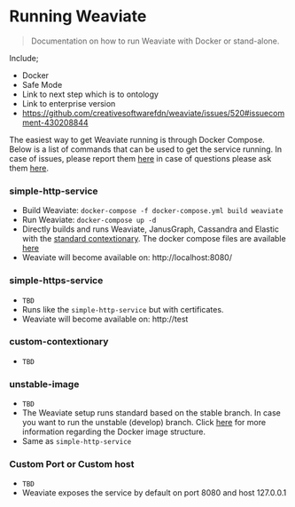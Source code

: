 # Running Weaviate

> Documentation on how to run Weaviate with Docker or stand-alone.

Include;
- Docker
- Safe Mode
- Link to next step which is to ontology
- Link to enterprise version
- https://github.com/creativesoftwarefdn/weaviate/issues/520#issuecomment-430208844

The easiest way to get Weaviate running is through Docker Compose. Below is a list of commands that can be used to get the service running. In case of issues, please report them [here](https://github.com/creativesoftwarefdn/weaviate/issues) in case of questions please ask them [here](https://stackoverflow.com/questions/tagged/weaviate).

### simple-http-service

- Build Weaviate: `docker-compose -f docker-compose.yml build weaviate`
- Run Weaviate: `docker-compose up -d`
- Directly builds and runs Weaviate, JanusGraph, Cassandra and Elastic with the [standard contextionary](https://github.com/creativesoftwarefdn/weaviate/blob/develop/docs/en/use/FAQ.md#q-what-does-the-standard-contextionary-consists-of). The docker compose files are available [here](https://github.com/creativesoftwarefdn/weaviate/blob/develop/docker-compose.yml)
- Weaviate will become available on: http://localhost:8080/

### simple-https-service

- `TBD`
- Runs like the `simple-http-service` but with certificates.
- Weaviate will become available on: http://test

### custom-contextionary

- `TBD`

### unstable-image

- `TBD`
- The Weaviate setup runs standard based on the stable branch. In case you want to run the unstable (develop) branch. Click [here](https://github.com/creativesoftwarefdn/weaviate/blob/develop/docs/en/contribute/contributing.md#docker-images) for more information regarding the Docker image structure.
- Same as `simple-http-service`

### Custom Port or Custom host

- `TBD`
- Weaviate exposes the service by default on port 8080 and host 127.0.0.1



